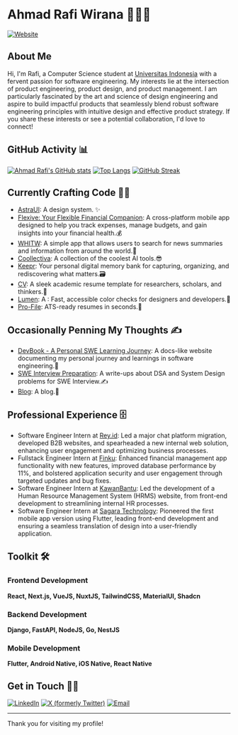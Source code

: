 # Ahmad Rafi Wirana 🧙🏻‍♂️

[![Website](https://img.shields.io/badge/visit-site-blue)](https://www.rafiwirana.co)

## About Me

Hi, I'm Rafi, a Computer Science student at [Universitas Indonesia](https://www.ui.ac.id/) with a fervent passion for software engineering. My interests lie at the intersection of product engineering, product design, and product management. I am particularly fascinated by the art and science of design engineering and aspire to build impactful products that seamlessly blend robust software engineering principles with intuitive design and effective product strategy. If you share these interests or see a potential collaboration, I'd love to connect!

## GitHub Activity 📊

[![Ahmad Rafi's GitHub stats](https://github-readme-stats.vercel.app/api?username=ahmadrafidev&show_icons=true&theme=radical&count_private=true&hide_title=true)](https://github.com/ahmadrafidev)
[![Top Langs](https://github-readme-stats.vercel.app/api/top-langs/?username=ahmadrafidev&layout=compact&theme=radical&hide_title=true)](https://github.com/ahmadrafidev)
[![GitHub Streak](https://streak-stats.demolab.com/?user=ahmadrafidev&theme=radical&hide_border=true)](https://git.io/streak-stats)

## Currently Crafting Code 🧑‍💻

- [AstraUI](https://www.astraui.design/): A design system. ✨
- [Flexive: Your Flexible Financial Companion](https://github.com/ahmadrafidev/flexive): A cross-platform mobile app designed to help you track expenses, manage budgets, and gain insights into your financial health.💰
- [WHITW](https://whitw.vercel.app/): A simple app that allows users to search for news summaries and information from around the world.📰
- [Coollectiva](https://coollectiva.vercel.app/): A collection of the coolest AI tools.😎
- [Keepr](https://keepr-eta.vercel.app/): Your personal digital memory bank for capturing, organizing, and rediscovering what matters.🗃️
- [CV](https://scho.vercel.app/): A sleek academic resume template for researchers, scholars, and thinkers.📄
- [Lumen](https://luumen.vercel.app/): A : Fast, accessible color checks for designers and developers.🎨
- [Pro-File](https://pro-file-web.vercel.app/): ATS-ready resumes in seconds.📝

## Occasionally Penning My Thoughts ✍️

- [DevBook - A Personal SWE Learning Journey](https://devnook.vercel.app/): A docs-like website documenting my personal journey and learnings in software engineering.📝
- [SWE Interview Preparation](https://github.com/ahmadrafidev/swe-interview-preparation): A write-ups about DSA and System Design problems for SWE Interview.✍️
- [Blog](https://www.rafiwirana.co/writing): A blog.🌻

## Professional Experience 🗄 

-  Software Engineer Intern at [Rey.id](https://rey.id/id/): Led a major chat platform migration, developed B2B websites, and spearheaded a new internal web solution, enhancing user engagement and optimizing business processes.
-  Fullstack Engineer Intern at [Finku](https://www.finku.id/): Enhanced financial management app functionality with new features, improved database performance by 11%, and bolstered application security and user engagement through targeted updates and bug fixes.
-  Software Engineer Intern at [KawanBantu](https://www.kawanbantu.com/): Led the development of a Human Resource Management System (HRMS) website, from front-end development to streamlining internal HR processes.
-  Software Engineer Intern at [Sagara Technology](https://sagaratechnology.com/en): Pioneered the first mobile app version using Flutter, leading front-end development and ensuring a seamless translation of design into a user-friendly application.

## Toolkit 🛠

### Frontend Development
**React, Next.js, VueJS, NuxtJS, TailwindCSS, MaterialUI, Shadcn**

### Backend Development
**Django, FastAPI, NodeJS, Go, NestJS**

### Mobile Development
**Flutter, Android Native, iOS Native, React Native**

## Get in Touch 🙌🏻

[![LinkedIn](https://img.shields.io/badge/LinkedIn-ahmadrafiwirana-blue?style=flat-square&logo=linkedin)](https://www.linkedin.com/in/ahmadrafiwirana/)
[![X (formerly Twitter)](https://img.shields.io/badge/X-rafiwiranaa-black?style=flat-square&logo=x)](https://x.com/rafiwiranaa)
[![Email](https://img.shields.io/badge/Email-ahmadrafi9910@gmail.com-brightgreen?style=flat-square&logo=gmail)](mailto:ahmadrafi9910@gmail.com)

---

Thank you for visiting my profile!
